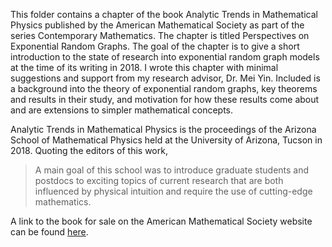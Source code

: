 This folder contains a chapter of the book Analytic Trends in Mathematical Physics 
published by the American Mathematical Society as part of the series Contemporary Mathematics. 
The chapter is titled Perspectives on Exponential Random Graphs. The goal of the chapter 
is to give a short introduction to the state of research into exponential random graph models 
at the time of its writing in 2018. I wrote this chapter with minimal suggestions and support 
from my research advisor, Dr. Mei Yin. Included is a background into the theory of 
exponential random graphs, key theorems and results in their study, and motivation for how these 
results come about and are extensions to simpler mathematical concepts. 

Analytic Trends in Mathematical Physics is the proceedings of the Arizona School of 
Mathematical Physics held at the University of Arizona, Tucson in 2018. Quoting the 
editors of this work,
> A main goal of this school was to introduce graduate students and postdocs to exciting topics of current research that are both influenced by physical intuition and require the use of cutting-edge mathematics. 

A link to the book for sale on the American Mathematical Society website can be found [here](https://bookstore.ams.org/conm-741/).
